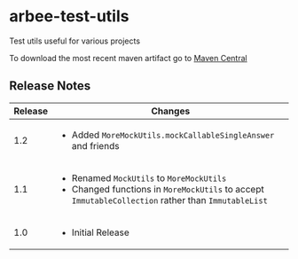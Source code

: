 # arbee-test-utils
Test utils useful for various projects

To download the most recent maven artifact go to [Maven Central](http://search.maven.org/#search%7Cga%7C1%7Cg%3A%22com.github.richard-ballard%22)

## Release Notes
Release | Changes
--- |  ---
1.2 | <ul><li>Added `MoreMockUtils.mockCallableSingleAnswer` and friends</li></ul>
1.1 | <ul><li>Renamed `MockUtils` to `MoreMockUtils`</li><li>Changed functions in `MoreMockUtils` to accept `ImmutableCollection` rather than `ImmutableList`</li></ul>
1.0 | <ul><li>Initial Release</li></ul>

